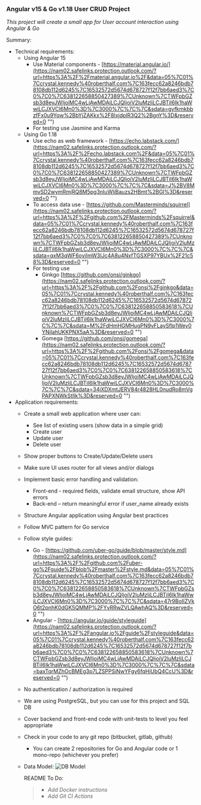 ### Angular v15 & Go v1.18 User CRUD Project 
_This project will create a small app for User account interaction using Angular & Go_

Summary:

- Technical requirements:
  - Using Angular 15
    - Use Material components - [https://material.angular.io/](https://nam02.safelinks.protection.outlook.com/?url=https%3A%2F%2Fmaterial.angular.io%2F&data=05%7C01%7Ccrystal.kennedy%40roberthalf.com%7C163fecc62a8246bdb78108db112d6245%7C16532572d5674d678727f12f7bb6aed3%7C0%7C0%7C638122658850427389%7CUnknown%7CTWFpbGZsb3d8eyJWIjoiMC4wLjAwMDAiLCJQIjoiV2luMzIiLCJBTiI6Ik1haWwiLCJXVCI6Mn0%3D%7C3000%7C%7C%7C&sdata=gyfkmkbbzfFx0u9Yqw%2BbYjZAKkx%2F8IxjdplR3Q2%2BgnY%3D&reserved=0 "‌")
    - For testing use Jasmine and Karma
  - Using Go 1.18
    - Use echo as web framework - [https://echo.labstack.com/](https://nam02.safelinks.protection.outlook.com/?url=https%3A%2F%2Fecho.labstack.com%2F&data=05%7C01%7Ccrystal.kennedy%40roberthalf.com%7C163fecc62a8246bdb78108db112d6245%7C16532572d5674d678727f12f7bb6aed3%7C0%7C0%7C638122658850427389%7CUnknown%7CTWFpbGZsb3d8eyJWIjoiMC4wLjAwMDAiLCJQIjoiV2luMzIiLCJBTiI6Ik1haWwiLCJXVCI6Mn0%3D%7C3000%7C%7C%7C&sdata=J%2BV8MmvSD2wymRmjRQ8M5pg3nIuWIiBauzs2HBmt%2BGI%3D&reserved=0 "‌")
    - To access data use - [https://github.com/Masterminds/squirrel](https://nam02.safelinks.protection.outlook.com/?url=https%3A%2F%2Fgithub.com%2FMasterminds%2Fsquirrel&data=05%7C01%7Ccrystal.kennedy%40roberthalf.com%7C163fecc62a8246bdb78108db112d6245%7C16532572d5674d678727f12f7bb6aed3%7C0%7C0%7C638122658850427389%7CUnknown%7CTWFpbGZsb3d8eyJWIjoiMC4wLjAwMDAiLCJQIjoiV2luMzIiLCJBTiI6Ik1haWwiLCJXVCI6Mn0%3D%7C3000%7C%7C%7C&sdata=qxM3qWF6oyiImW3IJc4A8u4NxfTGSXP97YBUx%2F21c58%3D&reserved=0 "‌")
    - For testing use
      - Ginkgo [https://github.com/onsi/ginkgo](https://nam02.safelinks.protection.outlook.com/?url=https%3A%2F%2Fgithub.com%2Fonsi%2Fginkgo&data=05%7C01%7Ccrystal.kennedy%40roberthalf.com%7C163fecc62a8246bdb78108db112d6245%7C16532572d5674d678727f12f7bb6aed3%7C0%7C0%7C638122658850583618%7CUnknown%7CTWFpbGZsb3d8eyJWIjoiMC4wLjAwMDAiLCJQIjoiV2luMzIiLCJBTiI6Ik1haWwiLCJXVCI6Mn0%3D%7C3000%7C%7C%7C&sdata=M%2FdHmHGMHugPN9vFLaySflp1Wey0YNjlahUKKPNX5aA%3D&reserved=0 "‌")
      - Gomega [https://github.com/onsi/gomega](https://nam02.safelinks.protection.outlook.com/?url=https%3A%2F%2Fgithub.com%2Fonsi%2Fgomega&data=05%7C01%7Ccrystal.kennedy%40roberthalf.com%7C163fecc62a8246bdb78108db112d6245%7C16532572d5674d678727f12f7bb6aed3%7C0%7C0%7C638122658850583618%7CUnknown%7CTWFpbGZsb3d8eyJWIjoiMC4wLjAwMDAiLCJQIjoiV2luMzIiLCJBTiI6Ik1haWwiLCJXVCI6Mn0%3D%7C3000%7C%7C%7C&sdata=34jXDXmtJERV84r4828HL0nudRo8mVgPAPXNWkStIlk%3D&reserved=0 "‌")
- Application requirements:
  - Create a small web application where user can:
    - See list of existing users (show data in a simple grid)
    - Create user
    - Update user
    - Delete user
  - Show proper buttons to Create/Update/Delete users
  - Make sure UI uses router for all views and/or dialogs
  - Implement basic error handling and validation:
    - Front-end - required fields, validate email structure, show API errors
    - Back-end – return meaningful error if user_name already exists
  - Structure Angular application using Angular best practices
  - Follow MVC pattern for Go service
  - Follow style guides:
    - Go - [https://github.com/uber-go/guide/blob/master/style.md](https://nam02.safelinks.protection.outlook.com/?url=https%3A%2F%2Fgithub.com%2Fuber-go%2Fguide%2Fblob%2Fmaster%2Fstyle.md&data=05%7C01%7Ccrystal.kennedy%40roberthalf.com%7C163fecc62a8246bdb78108db112d6245%7C16532572d5674d678727f12f7bb6aed3%7C0%7C0%7C638122658850583618%7CUnknown%7CTWFpbGZsb3d8eyJWIjoiMC4wLjAwMDAiLCJQIjoiV2luMzIiLCJBTiI6Ik1haWwiLCJXVCI6Mn0%3D%7C3000%7C%7C%7C&sdata=47r9BoIIZVkO6t2pnhK0dGK5QMMP%2FYvRRwZVLQAwhAQ%3D&reserved=0 "‌")
    - Angular - [https://angular.io/guide/styleguide](https://nam02.safelinks.protection.outlook.com/?url=https%3A%2F%2Fangular.io%2Fguide%2Fstyleguide&data=05%7C01%7Ccrystal.kennedy%40roberthalf.com%7C163fecc62a8246bdb78108db112d6245%7C16532572d5674d678727f12f7bb6aed3%7C0%7C0%7C638122658850583618%7CUnknown%7CTWFpbGZsb3d8eyJWIjoiMC4wLjAwMDAiLCJQIjoiV2luMzIiLCJBTiI6Ik1haWwiLCJXVCI6Mn0%3D%7C3000%7C%7C%7C&sdata=baxTqrMZhOcBMEg3p7LZSPPSiNwYFgy6fqHiUbQ4CcU%3D&reserved=0 "‌")
  - No authentication / authorization is required
  - We are using PostgreSQL, but you can use for this project and SQL DB
  - Cover backend and front-end code with unit-tests to level you feel appropriate
  - Check in your code to any git repo (bitbucket, gitlab, github)
    - You can create 2 repositories for Go and Angular code or 1 mono-repo (whichever you prefer)
  - Data Model:
    ![DB Model](https://user-images.githubusercontent.com/6537603/220426065-fa5e6e3e-9d62-478d-bf89-ffac4c02ebac.png)

    README To Do:
    > - _Add Docker instructions_
    > - _Add Git CI Actions_ 